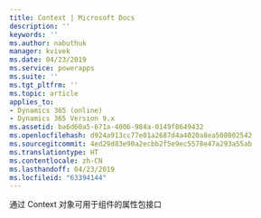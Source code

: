 ```yaml
---
title: Context | Microsoft Docs
description: ''
keywords: ''
ms.author: nabuthuk
manager: kvivek
ms.date: 04/23/2019
ms.service: powerapps
ms.suite: ''
ms.tgt_pltfrm: ''
ms.topic: article
applies_to:
- Dynamics 365 (online)
- Dynamics 365 Version 9.x
ms.assetid: ba6d60a5-671a-4006-984a-0149f8649432
ms.openlocfilehash: d924a913cc77e01a2687d4a4020a8ea508002542
ms.sourcegitcommit: 4ed29d83e90a2ecbb2f5e9ec5578e47a293a55ab
ms.translationtype: HT
ms.contentlocale: zh-CN
ms.lasthandoff: 04/23/2019
ms.locfileid: "63394144"
---
```

通过 Context 对象可用于组件的属性包接口